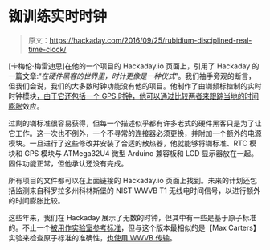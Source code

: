 # 铷训练实时时钟

> 原文：<https://hackaday.com/2016/09/25/rubidium-disciplined-real-time-clock/>

[卡梅伦·梅雷迪思]在他的一个项目的 Hackaday.io 页面上，引用了 Hackaday 的一篇文章:“*在硬件黑客的世界里，时计更像是一种仪式*”。我们袖手旁观的断言，但我们会说，我们的大多数时钟功能没有他的项目。他制作了由铷频标控制的实时时钟模块[，由于它还包括一个 GPS 时钟，他可以通过比较两者来跟踪当地的](https://hackaday.io/project/15070-rubidium-disciplined-real-time-clock)[时间膨胀](https://en.wikipedia.org/wiki/Time_dilation)效应。

过剩的铷标准很容易获得，但每一个描述似乎都有许多老式的硬件黑客只是为了让它工作。这一次也不例外，一个不寻常的连接器必须更换，并附加一个额外的电源模块。一旦进行了这些修改并安装了合适的散热器，他就能够将铷标准、RTC 模块和 GPS 模块与 ATMega32U4 微型 Arduino 兼容板和 LCD 显示器放在一起。固件功能正常，但他承认还没有完成。

所有项目的文件都可以在上面链接的 Hackaday.io 页面上找到。未来的计划还包括监测来自科罗拉多州科林斯堡的 NIST WWVB T1 无线电时间信号，以进行额外的时间膨胀比较。

这些年来，我们在 Hackaday 展示了无数的时钟，但其中有一些是基于原子标准的。不止一个[被用作实验室参考标准](http://hackaday.com/2015/07/23/hacking-a-telecoms-frequency-standard-for-your-lab/)，但与这个版本最相似的是【Max Carters】实验来检查原子标准的准确性，[也使用 WWVB 传输](http://hackaday.com/2015/05/27/measuring-accuracy-of-rubidium-standard/)。
